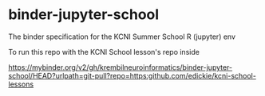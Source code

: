 # binder-jupyter-school
The binder specification for the KCNI Summer School R (jupyter) env

To run this repo with the KCNI School lesson's repo inside

https://mybinder.org/v2/gh/krembilneuroinformatics/binder-jupyter-school/HEAD?urlpath=git-pull?repo=https:github.com/edickie/kcni-school-lessons

